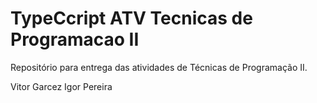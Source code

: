 # TypeCcript ATV Tecnicas de Programacao II
Repositório para entrega das atividades de Técnicas de Programação II.

Vitor Garcez
Igor Pereira
